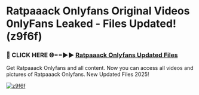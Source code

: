 # Ratpaaack Onlyfans Original Videos 0nlyFans Leaked - Files Updated! (z9f6f)

<h3>🔴 CLICK HERE 🌐==►► <a href="https://tinyurl.com/2m67pmp6" rel="nofollow">Ratpaaack Onlyfans Updated Files</a></h3>

Get Ratpaaack Onlyfans and all content. Now you can access all videos and pictures of Ratpaaack Onlyfans. New Updated Files 2025!

[![z9f6f](https://i.imgur.com/H4QAA4z.gif)](https://tinyurl.com/2m67pmp6)
